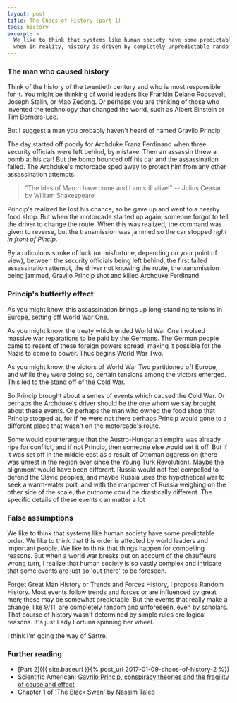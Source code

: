 ```yaml
---
layout: post
title: The Chaos of History (part 1)
tags: history
excerpt: >
  We like to think that systems like human society have some predictable order,
  when in reality, history is driven by completely unpredictable random events.
---
```


### The man who caused history

Think of the history of the twentieth century and who is most responsible for
it. You might be thinking of world leaders like Franklin Delano Roosevelt,
Joseph Stalin, or Mao Zedong. Or perhaps you are thinking of those who invented
the technology that changed the world, such as Albert Einstein or Tim
Berners-Lee.

But I suggest a man you probably haven't heard of named Gravilo Princip.

The day started off poorly for Archduke Franz Ferdinand when three security
officials were left behind, by mistake. Then an assassin threw a bomb at his
car! But the bomb bounced off his car and the assassination failed. The
Archduke's motorcade sped away to protect him from any other assassination
attempts.

> "The Ides of March have come and I am still alive!" -- Julius Ceasar by
> William Shakespeare

Princip's realized he lost his chance, so he gave up and went to a nearby food
shop. But when the motorcade started up again, someone forgot to tell the driver
to change the route. When this was realized, the command was given to reverse,
but the transmission was jammed so the car stopped _right in front of Pincip_.

By a ridiculous stroke of luck (or misfortune, depending on your point of view),
between the security officials being left behind, the first failed assassination
attempt, the driver not knowing the route, the transmission being jammed,
Gravilo Princip shot and killed Archduke Ferdinand

### Princip's butterfly effect

As you might know, this assassination brings up long-standing tensions in
Europe, setting off World War One.

As you might know, the treaty which ended World War One involved massive war
reparations to be paid by the Germans. The German people came to resent of these
foreign powers spread, making it possible for the Nazis to come to power. Thus
begins World War Two.

As you might know, the victors of World War Two partitioned off Europe, and
while they were doing so, certain tensions among the victors emerged. This led
to the stand off of the Cold War.

So Princip brought about a series of events which caused the Cold War. Or
perhaps the Archduke's driver should be the one whom we say brought about these
events. Or perhaps the man who owned the food shop that Princip stopped at, for
if he were not there perhaps Princip would gone to a different place that wasn't
on the motorcade's route.

Some would counterargue that the Austro-Hungarian empire was already ripe for
conflict, and if not Princip, then someone else would set it off. But if it was
set off in the middle east as a result of Ottoman aggression (there was unrest
in the region ever since the Young Turk Revolution). Maybe the alignment would
have been different. Russia would not feel compelled to defend the Slavic
peoples, and maybe Russia uses this hypothetical war to seek a warm-water port,
and with the manpower of Russia weighing on the other side of the scale, the
outcome could be drastically different. The specific details of these events can
matter a lot

### False assumptions

We like to think that systems like human society have some predictable order. We
like to think that this order is affected by world leaders and important
people. We like to think that things happen for compelling reasons. But when a
world war breaks out on account of the chauffeurs wrong turn, I realize that
human society is so vastly complex and intricate that some events are just so
'out there' to be foreseen.

Forget Great Man History or Trends and Forces History, I propose Random
History. Most events follow trends and forces or are influenced by great men;
these may be somewhat predictable. But the events that really make a change,
like 9/11, are completely random and unforeseen, even by scholars. That course
of history wasn't determined by simple rules ore logical reasons. It's just Lady
Fortuna spinning her wheel.

I think I'm going the way of Sartre.

### Further reading

- [Part 2]({{ site.baseurl }}{% post_url 2017-01-09-chaos-of-history-2 %})
- Scientific American: [Gavrilo Princip, conspiracy theories and the fragility of cause and effect](http://blogs.scientificamerican.com/the-curious-wavefunction/gavrilo-princip-conspiracy-theories-and-the-fragility-of-cause-and-effect/)
- [Chapter 1](http://www.nytimes.com/2007/04/22/books/chapters/0422-1st-tale.html?_r=0) of 'The Black Swan' by Nassim Taleb
